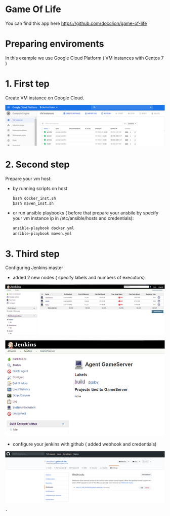 # Game Of Life

 You can find this app here https://github.com/docclion/game-of-life

# Preparing enviroments

 In this example we use Google Cloud Platform ( VM instances with Centos 7 )

# 1. First tep 

 Create VM instance on Google Cloud.
 
 ![1](images/1.png) 

# 2. Second step

 Prepare your vm host:
  - by running scripts on host 
    ```bassh
    bash docker_inst.sh 
    bash maven_inst.sh
    ```
 
 - or run ansible playbooks ( before that prepare your ansbile by specify your vm instance ip in /etc/ansible/hosts and credentials): 
   ```bash
   ansible-playbook docker.yml 
   ansible-playbook maven.yml
   ```
   
 # 3. Third step
 
  Configuring Jenkins master
   - added 2 new nodes ( specify labels and numbers of executors)
    
   ![2](images/2.png)
   
   ![3](images/3.png)
   
   - configure your jenkins with github ( added webhook and credentials)
    
   ![4](images/4.png)

    - 
